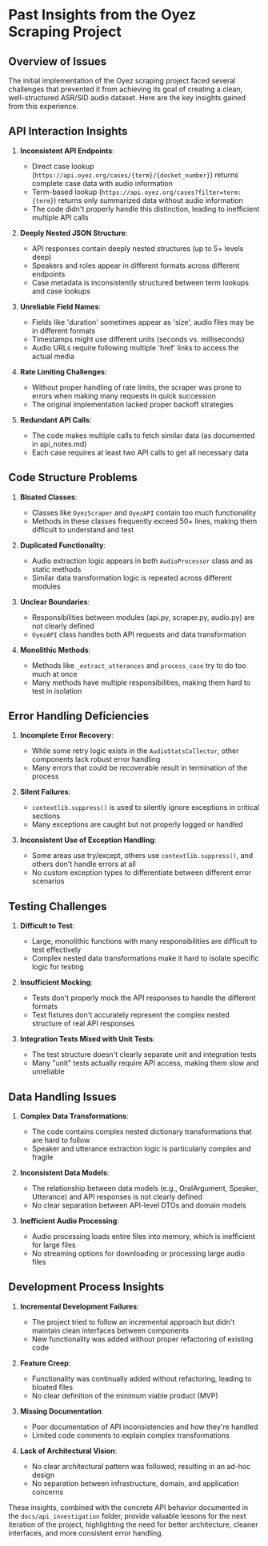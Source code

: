 # Past Insights from the Oyez Scraping Project

## Overview of Issues

The initial implementation of the Oyez scraping project faced several challenges that prevented it from achieving its goal of creating a clean, well-structured ASR/SID audio dataset. Here are the key insights gained from this experience.

## API Interaction Insights

1. **Inconsistent API Endpoints**: 
   - Direct case lookup (`https://api.oyez.org/cases/{term}/{docket_number}`) returns complete case data with audio information
   - Term-based lookup (`https://api.oyez.org/cases?filter=term:{term}`) returns only summarized data without audio information
   - The code didn't properly handle this distinction, leading to inefficient multiple API calls

2. **Deeply Nested JSON Structure**:
   - API responses contain deeply nested structures (up to 5+ levels deep)
   - Speakers and roles appear in different formats across different endpoints
   - Case metadata is inconsistently structured between term lookups and case lookups

3. **Unreliable Field Names**: 
   - Fields like 'duration' sometimes appear as 'size', audio files may be in different formats
   - Timestamps might use different units (seconds vs. milliseconds)
   - Audio URLs require following multiple 'href' links to access the actual media

4. **Rate Limiting Challenges**: 
   - Without proper handling of rate limits, the scraper was prone to errors when making many requests in quick succession
   - The original implementation lacked proper backoff strategies

5. **Redundant API Calls**: 
   - The code makes multiple calls to fetch similar data (as documented in api_notes.md)
   - Each case requires at least two API calls to get all necessary data

## Code Structure Problems

1. **Bloated Classes**: 
   - Classes like `OyezScraper` and `OyezAPI` contain too much functionality
   - Methods in these classes frequently exceed 50+ lines, making them difficult to understand and test

2. **Duplicated Functionality**: 
   - Audio extraction logic appears in both `AudioProcessor` class and as static methods
   - Similar data transformation logic is repeated across different modules

3. **Unclear Boundaries**: 
   - Responsibilities between modules (api.py, scraper.py, audio.py) are not clearly defined
   - `OyezAPI` class handles both API requests and data transformation

4. **Monolithic Methods**: 
   - Methods like `_extract_utterances` and `process_case` try to do too much at once
   - Many methods have multiple responsibilities, making them hard to test in isolation

## Error Handling Deficiencies

1. **Incomplete Error Recovery**: 
   - While some retry logic exists in the `AudioStatsCollector`, other components lack robust error handling
   - Many errors that could be recoverable result in termination of the process

2. **Silent Failures**: 
   - `contextlib.suppress()` is used to silently ignore exceptions in critical sections
   - Many exceptions are caught but not properly logged or handled

3. **Inconsistent Use of Exception Handling**: 
   - Some areas use try/except, others use `contextlib.suppress()`, and others don't handle errors at all
   - No custom exception types to differentiate between different error scenarios

## Testing Challenges

1. **Difficult to Test**: 
   - Large, monolithic functions with many responsibilities are difficult to test effectively
   - Complex nested data transformations make it hard to isolate specific logic for testing

2. **Insufficient Mocking**: 
   - Tests don't properly mock the API responses to handle the different formats
   - Test fixtures don't accurately represent the complex nested structure of real API responses

3. **Integration Tests Mixed with Unit Tests**: 
   - The test structure doesn't clearly separate unit and integration tests
   - Many "unit" tests actually require API access, making them slow and unreliable

## Data Handling Issues

1. **Complex Data Transformations**: 
   - The code contains complex nested dictionary transformations that are hard to follow
   - Speaker and utterance extraction logic is particularly complex and fragile

2. **Inconsistent Data Models**: 
   - The relationship between data models (e.g., OralArgument, Speaker, Utterance) and API responses is not clearly defined
   - No clear separation between API-level DTOs and domain models

3. **Inefficient Audio Processing**: 
   - Audio processing loads entire files into memory, which is inefficient for large files
   - No streaming options for downloading or processing large audio files

## Development Process Insights

1. **Incremental Development Failures**: 
   - The project tried to follow an incremental approach but didn't maintain clean interfaces between components
   - New functionality was added without proper refactoring of existing code

2. **Feature Creep**: 
   - Functionality was continually added without refactoring, leading to bloated files
   - No clear definition of the minimum viable product (MVP)

3. **Missing Documentation**: 
   - Poor documentation of API inconsistencies and how they're handled
   - Limited code comments to explain complex transformations

4. **Lack of Architectural Vision**: 
   - No clear architectural pattern was followed, resulting in an ad-hoc design
   - No separation between infrastructure, domain, and application concerns

These insights, combined with the concrete API behavior documented in the `docs/api_investigation` folder, provide valuable lessons for the next iteration of the project, highlighting the need for better architecture, cleaner interfaces, and more consistent error handling.